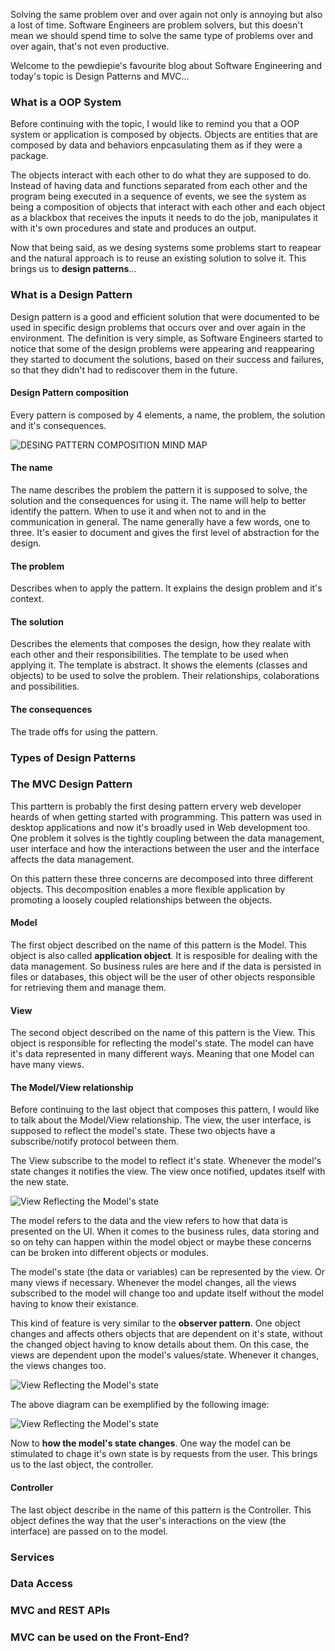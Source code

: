<div style="text-align: left;">
    <p>
        Solving the same problem over and over again not only is annoying but also a lost of time.
        Software Engineers are problem solvers, but this doesn't mean we should spend time to solve the
        same type of problems over and over again, that's not even productive.
    </p>
    <p>
        Welcome to the pewdiepie's  favourite blog about Software Engineering and today's topic is
        Design Patterns and MVC...
    </p>
    <h3>What is a OOP System</h3>
    <p>
        Before continuing with the topic, I would like to remind you that a OOP system or application
        is composed by objects. Objects are entities that are composed by data and behaviors
        enpcasulating them as if they were a package.
    </p>
    <p>
        The objects interact with each other to do what they are supposed to do. Instead of
        having data and functions separated from each other and the program being
        executed in a sequence of events, we see the system as being a composition of
        objects that interact with each other and each object as a blackbox that receives
        the inputs it needs to do the job, manipulates it with it's own procedures
        and state and produces an output.
    </p>
    <p>
        Now that being said, as we desing systems some problems start to reapear and
        the natural approach is to reuse an existing solution to solve it. This brings
        us to <strong>design patterns</strong>...
    </p>
    <h3>What is a Design Pattern</h3>
    <p>
        Design pattern is a good and efficient solution that were documented to be used in specific design problems that
        occurs over and over again in the environment. The definition is very simple, as Software Engineers started to
        notice that some of the design problems were appearing and reappearing they started to document the solutions,
        based on their success and failures, so that they didn't had to rediscover them in the future.
    </p>
    <h4>Design Pattern composition</h4>
    <p>
        Every pattern is composed by 4 elements, a name, the problem, the solution and it's consequences.
    </p>
    <img class="post-img" src="images/design-patterns-mvc/design-patterns-composition.svg" alt="DESING PATTERN COMPOSITION MIND MAP">
    <h4>The name</h4>
    <p>
        The name describes the problem the pattern it is supposed to solve, the solution and the consequences for using it.
        The name will help to better identify the pattern. When to use it and when not to and in the communication in
        general. The name generally have a few words, one to three. It's easier to document and gives the first level of
        abstraction for the design.
    </p>
    <h4>The problem</h4>
    <p>
        Describes when to apply the pattern. It explains the design problem and it's context.
    </p>
    <h4>The solution</h4>
    <p>
        Describes the elements that composes the design, how they realate with each other and their responsibilities.
        The template to be used when applying it. The template is abstract. It shows the elements (classes and objects)
        to be used to solve the problem. Their relationships, colaborations and possibilities.
    </p>
    <h4>The consequences</h4>
    <p>
        The trade offs for using the pattern.
    </p>
    <h3>Types of Design Patterns</h3>
    <h3>The MVC Design Pattern</h3>
    <p>
        This parttern is probably the first desing pattern ervery web developer heards of
        when getting started with programming. This pattern was used in
        desktop applications and now it's broadly used in Web development too.
        One problem it solves is the tightly coupling between the data management, user interface
        and how the interactions between the user and the interface affects the data management.
    </p>
    <p>
        On this pattern these three concerns are decomposed into three different objects.
        This decomposition enables a more flexible application by promoting a loosely coupled
        relationships between the objects.
    </p>
    <h4>Model</h4>
    <p>
        The first object described on the name of this pattern is the Model. This object
        is also called <strong>application object</strong>. It is resposible for dealing with
        the data management. So business rules are here and if the data is persisted in files
        or databases, this object will be the user of other objects responsible for
        retrieving them and manage them.
    </p>
    <h4>View</h4>
    <p>
        The second object described on the name of this pattern is the View. This object
        is responsible for reflecting the model's state. The model
        can have it's data represented in many different ways. Meaning that one Model
        can have many views.
    </p>
    <h4>The Model/View relationship</h4>
    <p>
        Before continuing to the last object that composes this pattern, I would  like to
        talk about the Model/View relationship. The view, the user interface,
        is supposed to reflect the model's state. These two objects have a subscribe/notify
        protocol between them.
    </p>
    <p>
        The View subscribe to the model to reflect it's state. Whenever the model's state
        changes it notifies the view. The view once notified, updates itself with the
        new state.
    </p>
    <img class="post-img" src="images/design-patterns-mvc/design-patterns-model-view.svg" alt="View Reflecting the Model's state">
    <p>
        The model refers to the data and the view refers to how that data is
        presented on the UI. When it comes to the business rules, data storing and so on
        tehy can happen within the model object or maybe these
        concerns can be broken into different objects or modules.
    </p>
    <p>
        The model's
        state (the data or variables) can be represented by the view. Or
        many views if necessary. Whenever the model changes, all the views subscribed to
        the model will change too and update itself without the model having to know their
        existance.
    </p>
    <p>
        This kind of feature is very similar to the <strong>observer pattern</strong>.
        One object changes and affects others objects that are dependent on it's state,
        without the changed object having to know details about them. On this case,
        the views are dependent upon the model's values/state. Whenever it changes, the
        views changes too.
    </p>
    <img class="post-img" src="images/design-patterns-mvc/design-patterns-model-many-views.svg" alt="View Reflecting the Model's state">
    <p>
        The above diagram can be exemplified by the following image:
    </p>
    <img class="post-img" src="images/design-patterns-mvc/design-patterns-model-many-views-example.svg" alt="View Reflecting the Model's state">
    <p>
        Now to <strong>how the model's state changes</strong>.
        One way the model can be stimulated to chage it's own state is by requests from 
        the user. This brings us to the last object, the controller.
    </p>
    <h4>Controller</h4>
    <p>
        The last object describe in the name of this pattern is the Controller. This object
        defines the way that the user's  interactions on the view (the interface) are passed
        on to the model. 
    </p>
    <h3>Services</h3>
    <h3>Data Access</h3>
    <h3>MVC and REST APIs</h3>
    <h3>MVC can be used on the Front-End?</h3>
</div>